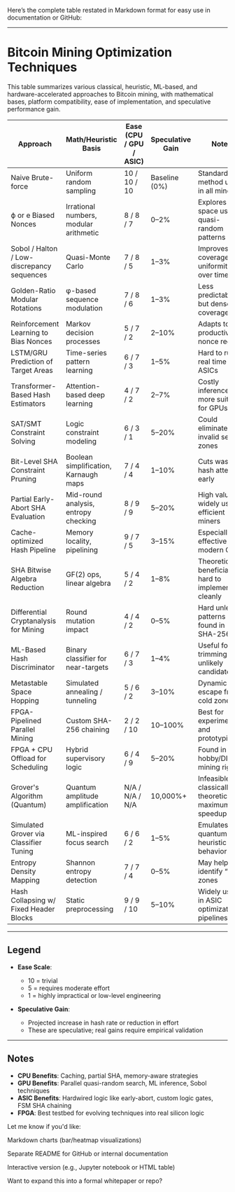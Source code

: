 Here’s the complete table restated in Markdown format for easy use in documentation or GitHub:


---

# Bitcoin Mining Optimization Techniques

This table summarizes various classical, heuristic, ML-based, and hardware-accelerated approaches to Bitcoin mining, with mathematical bases, platform compatibility, ease of implementation, and speculative performance gain.

| **Approach**                                   | **Math/Heuristic Basis**                      | **Ease (CPU / GPU / ASIC)** | **Speculative Gain** | **Notes**                                                    |
|------------------------------------------------|-----------------------------------------------|------------------------------|----------------------|--------------------------------------------------------------|
| Naive Brute-force                              | Uniform random sampling                        | 10 / 10 / 10                 | Baseline (0%)        | Standard method used in all miners                           |
| ϕ or e Biased Nonces                           | Irrational numbers, modular arithmetic         | 8 / 8 / 7                    | 0–2%                 | Explores key-space using quasi-random patterns               |
| Sobol / Halton / Low-discrepancy sequences     | Quasi-Monte Carlo                              | 7 / 8 / 5                    | 1–3%                 | Improves coverage uniformity over time                       |
| Golden-Ratio Modular Rotations                 | φ-based sequence modulation                    | 7 / 8 / 6                    | 1–3%                 | Less predictable but dense coverage                          |
| Reinforcement Learning to Bias Nonces          | Markov decision processes                      | 5 / 7 / 2                    | 2–10%                | Adapts to productive nonce regions                           |
| LSTM/GRU Prediction of Target Areas            | Time-series pattern learning                   | 6 / 7 / 3                    | 1–5%                 | Hard to run in real time for ASICs                           |
| Transformer-Based Hash Estimators              | Attention-based deep learning                  | 4 / 7 / 2                    | 2–7%                 | Costly inference, more suited for GPUs                       |
| SAT/SMT Constraint Solving                     | Logic constraint modeling                      | 6 / 3 / 1                    | 5–20%                | Could eliminate invalid search zones                         |
| Bit-Level SHA Constraint Pruning               | Boolean simplification, Karnaugh maps          | 7 / 4 / 4                    | 1–10%                | Cuts wasteful hash attempts early                            |
| Partial Early-Abort SHA Evaluation             | Mid-round analysis, entropy checking           | 8 / 9 / 9                    | 5–20%                | High value, widely used in efficient miners                  |
| Cache-optimized Hash Pipeline                  | Memory locality, pipelining                    | 9 / 7 / 5                    | 3–15%                | Especially effective on modern CPUs                         |
| SHA Bitwise Algebra Reduction                  | GF(2) ops, linear algebra                      | 5 / 4 / 2                    | 1–8%                 | Theoretically beneficial; hard to implement cleanly          |
| Differential Cryptanalysis for Mining          | Round mutation impact                          | 4 / 4 / 2                    | 0–5%                 | Hard unless patterns found in SHA-256                        |
| ML-Based Hash Discriminator                    | Binary classifier for near-targets             | 6 / 7 / 3                    | 1–4%                 | Useful for trimming unlikely candidates                      |
| Metastable Space Hopping                       | Simulated annealing / tunneling                | 5 / 6 / 2                    | 3–10%                | Dynamic escape from cold zones                              |
| FPGA-Pipelined Parallel Mining                 | Custom SHA-256 chaining                        | 2 / 2 / 10                   | 10–100%              | Best for experimenting and prototyping                      |
| FPGA + CPU Offload for Scheduling              | Hybrid supervisory logic                       | 6 / 4 / 9                    | 5–20%                | Found in hobby/DIY mining rigs                              |
| Grover's Algorithm (Quantum)                   | Quantum amplitude amplification                | N/A / N/A / N/A              | 10,000%+             | Infeasible classically; theoretical maximum speedup          |
| Simulated Grover via Classifier Tuning         | ML-inspired focus search                       | 6 / 6 / 2                    | 1–5%                 | Emulates quantum heuristic behavior                         |
| Entropy Density Mapping                        | Shannon entropy detection                      | 7 / 7 / 4                    | 0–5%                 | May help identify “hot” zones                               |
| Hash Collapsing w/ Fixed Header Blocks         | Static preprocessing                           | 9 / 9 / 10                   | 5–10%                | Widely used in ASIC optimization pipelines                   |

---

## Legend

- **Ease Scale**:
  - 10 = trivial
  - 5 = requires moderate effort
  - 1 = highly impractical or low-level engineering

- **Speculative Gain**:
  - Projected increase in hash rate or reduction in effort
  - These are speculative; real gains require empirical validation

---

## Notes

- **CPU Benefits**: Caching, partial SHA, memory-aware strategies
- **GPU Benefits**: Parallel quasi-random search, ML inference, Sobol techniques
- **ASIC Benefits**: Hardwired logic like early-abort, custom logic gates, FSM SHA chaining
- **FPGA**: Best testbed for evolving techniques into real silicon logic

Let me know if you'd like:

Markdown charts (bar/heatmap visualizations)

Separate README for GitHub or internal documentation

Interactive version (e.g., Jupyter notebook or HTML table)


Want to expand this into a formal whitepaper or repo?

